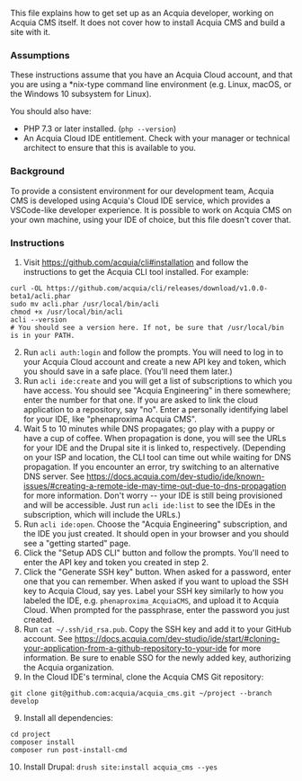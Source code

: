 This file explains how to get set up as an Acquia developer, working on Acquia
CMS itself. It does not cover how to install Acquia CMS and build a site with
it.

### Assumptions
These instructions assume that you have an Acquia Cloud account, and that you
are using a *nix-type command line environment (e.g. Linux, macOS, or the
Windows 10 subsystem for Linux).

You should also have:
* PHP 7.3 or later installed. (`php --version`)
* An Acquia Cloud IDE entitlement. Check with your manager or technical
  architect to ensure that this is available to you.

### Background
To provide a consistent environment for our development team, Acquia CMS is
developed using Acquia's Cloud IDE service, which provides a VSCode-like
developer experience. It is possible to work on Acquia CMS on your own machine,
using your IDE of choice, but this file doesn't cover that.

### Instructions
1. Visit https://github.com/acquia/cli#installation and follow the instructions
to get the Acquia CLI tool installed. For example:
```
curl -OL https://github.com/acquia/cli/releases/download/v1.0.0-beta1/acli.phar
sudo mv acli.phar /usr/local/bin/acli
chmod +x /usr/local/bin/acli
acli --version
# You should see a version here. If not, be sure that /usr/local/bin is in your PATH.
```
2. Run `acli auth:login` and follow the prompts. You will need to log in to your
Acquia Cloud account and create a new API key and token, which you should save in a
safe place. (You'll need them later.)
3. Run `acli ide:create` and you will get a list of subscriptions to which you have
access. You should see "Acquia Engineering" in there somewhere; enter the number for
that one. If you are asked to link the cloud application to a repository, say "no".
Enter a personally identifying label for your IDE, like "phenaproxima Acquia CMS".
3. Wait 5 to 10 minutes while DNS propagates; go play with a puppy or have a cup of
coffee. When propagation is done, you will see the URLs for your IDE and the Drupal
site it is linked to, respectively. (Depending on your ISP and location, the CLI tool
can time out while waiting for DNS propagation. If you encounter an error, try
switching to an alternative DNS server. See https://docs.acquia.com/dev-studio/ide/known-issues/#creating-a-remote-ide-may-time-out-due-to-dns-propagation
for more information. Don't worry -- your IDE is still being provisioned and will be
accessible. Just run `acli ide:list` to see the IDEs in the subscription, which will
include the URLs.)
4. Run `acli ide:open`. Choose the "Acquia Engineering" subscription, and the IDE you
just created. It should open in your browser and you should see a "getting started"
page.
5. Click the "Setup ADS CLI" button and follow the prompts. You'll need to enter the
API key and token you created in step 2.
6. Click the "Generate SSH key" button. When asked for a password, enter one that
you can remember. When asked if you want to upload the SSH key to Acquia Cloud, say
yes. Label your SSH key similarly to how you labeled the IDE, e.g.
`phenaproxima_AcquiaCMS`, and upload it to Acquia Cloud. When prompted for the
passphrase, enter the password you just created.
7. Run `cat ~/.ssh/id_rsa.pub`. Copy the SSH key and add it to your GitHub
account. See https://docs.acquia.com/dev-studio/ide/start/#cloning-your-application-from-a-github-repository-to-your-ide
for more information. Be sure to enable SSO for the newly added key,
authorizing the Acquia organization.
8. In the Cloud IDE's terminal, clone the Acquia CMS Git repository:
```
git clone git@github.com:acquia/acquia_cms.git ~/project --branch develop
```
9. Install all dependencies:
```
cd project
composer install
composer run post-install-cmd
```
10. Install Drupal: `drush site:install acquia_cms --yes`
